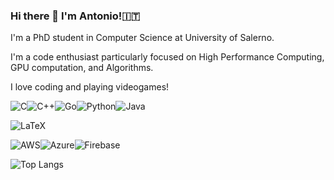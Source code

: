 ### Hi there 👋 I'm Antonio!🇮🇹
I'm a PhD student in Computer Science at University of Salerno.

I'm a code enthusiast particularly focused on High Performance Computing, GPU computation, and Algorithms.

I love coding and playing videogames!

<img alt="C" src="https://img.shields.io/badge/c-%2300599C.svg?style=for-the-badge&logo=c&logoColor=white"/><img alt="C++" src="https://img.shields.io/badge/c++-%2300599C.svg?style=for-the-badge&logo=c%2B%2B&logoColor=white"/><img alt="Go" src="https://img.shields.io/badge/go-%2300ADD8.svg?style=for-the-badge&logo=go&logoColor=white"/><img alt="Python" src="https://img.shields.io/badge/python-%2314354C.svg?style=for-the-badge&logo=python&logoColor=white"/><img alt="Java" src="https://img.shields.io/badge/java-%23ED8B00.svg?style=for-the-badge&logo=java&logoColor=white"/>

<img alt="LaTeX" src="https://img.shields.io/badge/latex-%23008080.svg?style=for-the-badge&logo=latex&logoColor=white"/>

<img alt="AWS" src="https://img.shields.io/badge/AWS-%23FF9900.svg?style=for-the-badge&logo=amazon-aws&logoColor=white"/><img alt="Azure" src="https://img.shields.io/badge/azure-%230072C6.svg?style=for-the-badge&logo=azure-devops&logoColor=white"/><img alt="Firebase" src="https://img.shields.io/badge/firebase-%23039BE5.svg?style=for-the-badge&logo=firebase"/>

![Top Langs](https://github-readme-stats.vercel.app/api/top-langs/?username=antonio-decaro&size_weight=0.5&count_weight=0.5&hide=javascript,html,css&theme=ayu-mirage)
